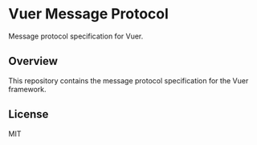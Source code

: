 # Vuer Message Protocol

Message protocol specification for Vuer.

## Overview

This repository contains the message protocol specification for the Vuer framework.

## License

MIT
